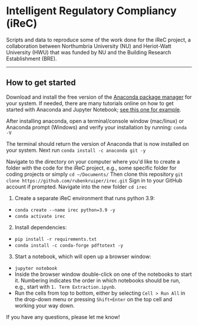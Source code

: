 # Intelligent Regulatory Compliancy (iReC)
Scripts and data to reproduce some of the work done for the iReC project, a collaboration between Northumbria University (NU) and Heriot-Watt University (HWU) that was funded by NU and the Building Research Establishment (BRE).

--------------------
How to get started
--------------------

Download and install the free version of the [Anaconda package manager](https://www.anaconda.com/products/distribution) for your system. If needed, there are many tutorials online on how to get started with Anaconda and Jupyter Notebook; [see this one for example](https://youtu.be/2WL-XTl2QYI).

After installing anaconda, open a terminal/console window (mac/linux) or Anaconda prompt (Windows) and verify your installation by running: `conda -V` 

The terminal should return the version of Anaconda that is now installed on your system. 
Next run `conda install -c anaconda git -y`

Navigate to the directory on your computer where you'd like to create a folder with the code for the iReC project, e.g., some specific folder for coding projects or simply `cd ~/Documents/` 
Then clone this repository  `git clone https://github.com/rubenkruiper/irec.git`
Sign in to your GitHub account if prompted.
Navigate into the new folder `cd irec`

1. Create a separate iReC environment that runs python 3.9: 
  * `conda create --name irec python=3.9 -y`
  * `conda activate irec`

2. Install dependencies:
  * `pip install -r requirements.txt` 
  * `conda install -c conda-forge pdftotext -y`

3. Start a notebook, which will open up a browser window:
  * `jupyter notebook`
  * Inside the browser window double-click on one of the notebooks to start it. Numbering indicates the order in which notebooks should be run, e.g., start with  `1. Term Extraction.ipynb`. 
  * Run the cells from top to bottom, either by selecting `Cell > Run All` in the drop-down menu or pressing `Shift+Enter` on the top cell and working your way down.


If you have any questions, please let me know!
